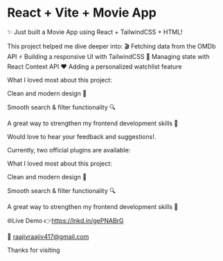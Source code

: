 # React + Vite + Movie App

✨ Just built a Movie App using React + TailwindCSS + HTML!

This project helped me dive deeper into:
🎬 Fetching data from the OMDb API
⚡ Building a responsive UI with TailwindCSS
💾 Managing state with React Context API
❤️ Adding a personalized watchlist feature

What I loved most about this project:

Clean and modern design 🎨

Smooth search & filter functionality 🔍

A great way to strengthen my frontend development skills 🚀

Would love to hear your feedback and suggestions!.

Currently, two official plugins are available:

What I loved most about this project:

Clean and modern design 🎨

Smooth search & filter functionality 🔍

A great way to strengthen my frontend development skills 🚀

🌐Live Demo 👉https://lnkd.in/gePNABrG

📧 raajivraajiv417@gmail.com

Thanks for visiting
